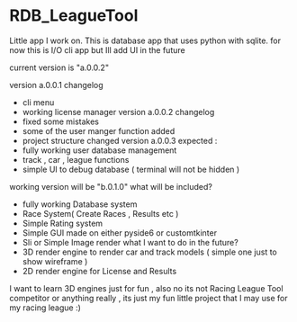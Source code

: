 # RDB_LeagueTool
Little app I work on.
This is database app that uses python with sqlite.
for now this is I/O cli app but Ill add UI in the future

current version is "a.0.0.2"

version a.0.0.1 changelog
- cli menu
- working license manager
version a.0.0.2 changelog
- fixed some mistakes
- some of the user manger function added
- project structure changed
version a.0.0.3 expected :
- fully working user database management
- track , car , league functions
- simple UI to debug database ( terminal will not be hidden )

working version will be "b.0.1.0"
what will be included?
- fully working Database system
- Race System( Create Races , Results etc )
- Simple Rating system
- Simple GUI made on either pyside6 or customtkinter
- Sli or Simple Image render
what I want to do in the future?
- 3D render engine to render car and track models ( simple one just to show wireframe )
- 2D render engine for License and Results

I want to learn 3D engines just for fun , also no its not Racing League Tool competitor or anything really , 
its just my fun little project that I may use for my racing league :)
